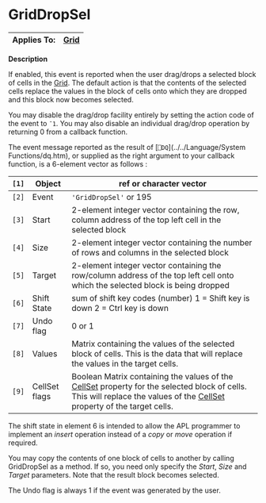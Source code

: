 



<h1 class="heading"><span class="name">GridDropSel</span></h1>

| Applies To: | [Grid](../a-z/grid.md) |
| --- | ---  |


**Description**


If enabled, this event is reported when the user drag/drops a selected block of cells in the [Grid](../a-z/grid.md). The default action is that the contents of the selected cells replace the values in the block of cells onto which they are dropped and this block now becomes selected.


You may disable the drag/drop facility entirely by setting the action code of the event to `¯1`. You may also disable an individual drag/drop operation by returning 0 from a callback function.


The event message reported as the result of [`⎕DQ`](../../Language/System Functions/dq.htm), or supplied as the right argument to your callback function, is a 6-element vector as follows :


| `[1]` | Object | ref or character vector |
| --- | --- | ---  |
| `[2]` | Event | `'GridDropSel'` or 195 |
| `[3]` | Start | 2-element integer vector containing the row, column address of the top left cell in the selected block |
| `[4]` | Size | 2-element integer vector containing  the number of rows and columns in the selected block |
| `[5]` | Target | 2-element integer vector containing the row/column address of the top left cell onto which the selected block is being dropped |
| `[6]` | Shift State | sum of shift key codes (number) 1 = Shift key        is down 2 = Ctrl key is down |
| `[7]` | Undo flag | 0 or 1 |
| `[8]` | Values | Matrix containing the values of the selected block of cells. This is the data that will replace the values in the target cells. |
| `[9]` | CellSet flags | Boolean Matrix containing the values of the [CellSet](../a-z/cellset.md) property for the selected block of cells. This will replace the values of the [CellSet](../a-z/cellset.md) property of the target cells. |


The shift state in element 6 is intended to allow the APL programmer to implement an  *insert* operation instead of a *copy*  or *move* operation if required.


You may copy the contents of one block of cells to another by calling GridDropSel as a method. If so, you need only specify the *Start*, *Size* and *Target* parameters. Note that the result block becomes selected.


The Undo flag is always 1 if the event was generated by the user.


